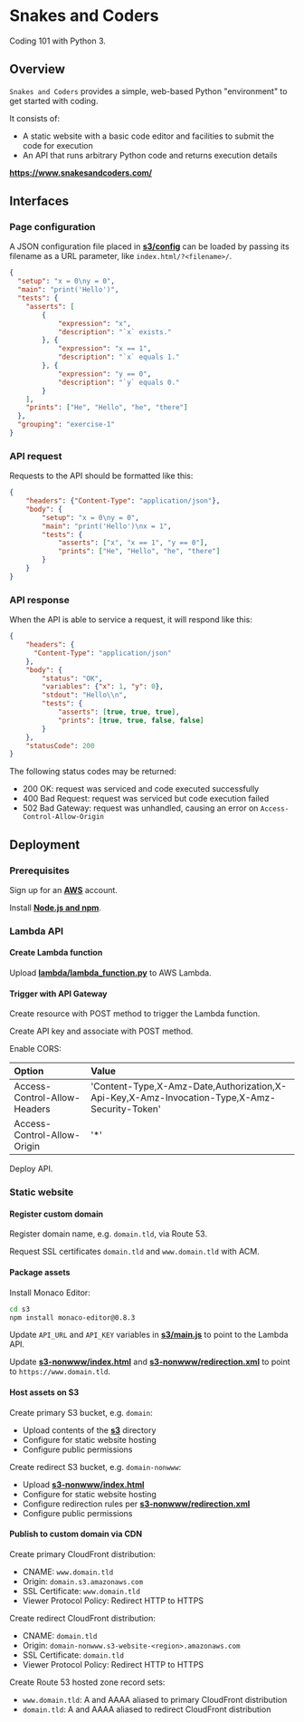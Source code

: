 # Snakes and Coders

Coding 101 with Python 3.

## Overview

`Snakes and Coders` provides a simple, web-based Python "environment" to get started with coding.

It consists of:

- A static website with a basic code editor and facilities to submit the code for execution
- An API that runs arbitrary Python code and returns execution details

**<https://www.snakesandcoders.com/>**

## Interfaces

### Page configuration

A JSON configuration file placed in [**s3/config**](s3/config) can be loaded by passing its filename as a URL parameter, like `index.html/?<filename>/`.

```json
{
  "setup": "x = 0\ny = 0",
  "main": "print('Hello')",
  "tests": {
    "asserts": [
        {
            "expression": "x",
            "description": "`x` exists."
        }, {
            "expression": "x == 1",
            "description": "`x` equals 1."
        }, {
            "expression": "y == 0",
            "description": "`y` equals 0."
        }
    ],
    "prints": ["He", "Hello", "he", "there"]
  },
  "grouping": "exercise-1"
}
```

### API request

Requests to the API should be formatted like this:

```json
{
    "headers": {"Content-Type": "application/json"},
    "body": {
        "setup": "x = 0\ny = 0",
        "main": "print('Hello')\nx = 1",
        "tests": {
            "asserts": ["x", "x == 1", "y == 0"],
            "prints": ["He", "Hello", "he", "there"]
        }
    }
}
```

### API response

When the API is able to service a request, it will respond like this:

```json
{
    "headers": {
      "Content-Type": "application/json"
    },
    "body": {
        "status": "OK",
        "variables": {"x": 1, "y": 0},
        "stdout": "Hello\\n",
        "tests": {
            "asserts": [true, true, true],
            "prints": [true, true, false, false]
        }
    },
    "statusCode": 200
}
```

The following status codes may be returned:

- 200 OK: request was serviced and code executed successfully
- 400 Bad Request: request was serviced but code execution failed
- 502 Bad Gateway: request was unhandled, causing an error on `Access-Control-Allow-Origin`

## Deployment

### Prerequisites

Sign up for an [**AWS**](https://aws.amazon.com/) account.

Install [**Node.js and npm**](https://nodejs.org/).

### Lambda API

#### Create Lambda function

Upload [**lambda/lambda_function.py**](lambda/lambda_function.py) to AWS Lambda.

#### Trigger with API Gateway

Create resource with POST method to trigger the Lambda function.

Create API key and associate with POST method.

Enable CORS:

Option                       | Value
:--                          | :--
Access-Control-Allow-Headers | 'Content-Type,X-Amz-Date,Authorization,X-Api-Key,X-Amz-Invocation-Type,X-Amz-Security-Token'
Access-Control-Allow-Origin  | '*'

Deploy API.

### Static website

#### Register custom domain

Register domain name, e.g. `domain.tld`, via Route 53.

Request SSL certificates `domain.tld` and `www.domain.tld` with ACM.

#### Package assets

Install Monaco Editor:

```bash
cd s3
npm install monaco-editor@0.8.3
```

Update `API_URL` and `API_KEY` variables in [**s3/main.js**](s3/main.js) to point to the Lambda API.

Update [**s3-nonwww/index.html**](s3-nonwww/index.html) and [**s3-nonwww/redirection.xml**](s3-nonwww/redirection.xml) to point to `https://www.domain.tld`.

#### Host assets on S3

Create primary S3 bucket, e.g. `domain`:

- Upload contents of the [**s3**](s3) directory
- Configure for static website hosting
- Configure public permissions

Create redirect S3 bucket, e.g. `domain-nonwww`:

- Upload [**s3-nonwww/index.html**](s3-nonwww/index.html)
- Configure for static website hosting
- Configure redirection rules per [**s3-nonwww/redirection.xml**](s3-nonwww/redirection.xml)
- Configure public permissions

#### Publish to custom domain via CDN

Create primary CloudFront distribution:

- CNAME: `www.domain.tld`
- Origin: `domain.s3.amazonaws.com`
- SSL Certificate: `www.domain.tld`
- Viewer Protocol Policy: Redirect HTTP to HTTPS

Create redirect CloudFront distribution:

- CNAME: `domain.tld`
- Origin: `domain-nonwww.s3-website-<region>.amazonaws.com`
- SSL Certificate: `domain.tld`
- Viewer Protocol Policy: Redirect HTTP to HTTPS

Create Route 53 hosted zone record sets:

- `www.domain.tld`: A and AAAA aliased to primary CloudFront distribution
- `domain.tld`: A and AAAA aliased to redirect CloudFront distribution
